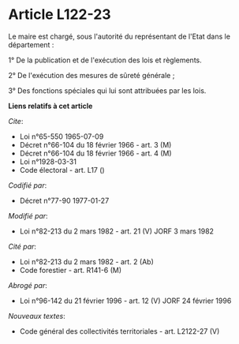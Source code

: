 # Article L122-23

Le maire est chargé, sous l'autorité du représentant de l'Etat dans le département :

1° De la publication et de l'exécution des lois et règlements.

2° De l'exécution des mesures de sûreté générale ;

3° Des fonctions spéciales qui lui sont attribuées par les lois.

**Liens relatifs à cet article**

_Cite_:

  - Loi n°65-550 1965-07-09
  - Décret n°66-104 du 18 février 1966 - art. 3 (M)
  - Décret n°66-104 du 18 février 1966 - art. 4 (M)
  - Loi n°1928-03-31
  - Code électoral - art. L17 ()

_Codifié par_:

  - Décret n°77-90 1977-01-27

_Modifié par_:

  - Loi n°82-213 du 2 mars 1982 - art. 21 (V) JORF 3 mars 1982

_Cité par_:

  - Loi n°82-213 du 2 mars 1982 - art. 2 (Ab)
  - Code forestier - art. R141-6 (M)

_Abrogé par_:

  - Loi n°96-142 du 21 février 1996 - art. 12 (V) JORF 24 février 1996

_Nouveaux textes_:

  - Code général des collectivités territoriales - art. L2122-27 (V)
